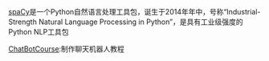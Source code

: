 [spaCy](https://spacy.io/)是一个Python自然语言处理工具包，诞生于2014年年中，号称“Industrial-Strength Natural Language Processing in Python”，是具有工业级强度的Python NLP工具包

[ChatBotCourse](https://github.com/warmheartli/ChatBotCourse):制作聊天机器人教程
